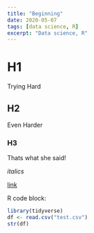 ```yaml
---
title: "Beginning"
date: 2020-05-07
tags: [data science, R]
excerpt: "Data science, R"
---
```


# H1

Trying Hard
## H2

Even Harder
### H3

Thats what she said!

*italics*

[link](https://google.com)

R code block:
```r
library(tidyverse)
df <- read.csv("test.csv")
str(df)
```
